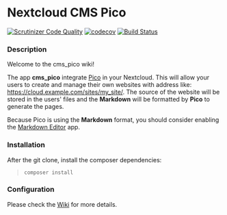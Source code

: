 # Nextcloud CMS Pico

[![Scrutinizer Code Quality](https://scrutinizer-ci.com/g/nextcloud/cms_pico/badges/quality-score.png?b=master)](https://scrutinizer-ci.com/g/nextcloud/cms_pico/?branch=master)
[![codecov](https://codecov.io/gh/nextcloud/cms_pico/branch/master/graph/badge.svg)](https://codecov.io/gh/nextcloud/cms_pico)
[![Build Status](https://drone.nextcloud.com/api/badges/nextcloud/cms_pico/status.svg)](https://drone.nextcloud.com/nextcloud/cms_pico)



### Description

Welcome to the cms_pico wiki!

The app **cms_pico** integrate [Pico](https://picocms.org/) in your Nextcloud. This will allow your users to create and manage their own websites with address like: https://cloud.example.com/sites/my_site/. The source of the website will be stored in the users' files and the **Markdown** will be formatted by **Pico** to generate the pages.

Because Pico is using the **Markdown** format, you should consider enabling the [Markdown Editor](https://apps.nextcloud.com/apps/files_markdown) app.


### Installation

After the git clone, install the composer dependencies:
>     composer install


### Configuration

Please check the [Wiki](https://github.com/nextcloud/cms_pico/wiki) for more details.